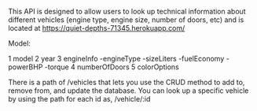 This API is designed to allow users to look up technical information about different vehicles (engine type, engine size, number of doors, etc) and is located at https://quiet-depths-71345.herokuapp.com/

Model:



  1 model
  2 year
  3 engineInfo
        -engineType
        -sizeLiters
        -fuelEconomy
        -powerBHP
        -torque
  4 numberOfDoors
  5 colorOptions

  There is a path of /vehicles that lets you use the CRUD method to add to, remove from, and update the database.  You can look up a specific vehicle by using the path for each id as, /vehicle/:id


